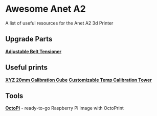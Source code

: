 # Awesome Anet A2
 A list of useful resources for the Anet A2 3d Printer
 
 ## Upgrade Parts
 **[Adjustable Belt Tensioner](https://www.thingiverse.com/thing:1780636)**

## Useful prints
**[XYZ 20mm Calibration Cube](https://www.thingiverse.com/thing:1278865)**
**[Customizable Temp Calibration Tower](https://www.thingiverse.com/thing:915435)**

## Tools
**[OctoPi](https://octopi.octoprint.org/)** - ready-to-go Raspberry Pi image with OctoPrint
